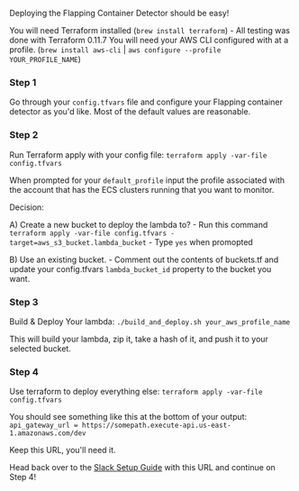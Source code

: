 Deploying the Flapping Container Detector should be easy!

You will need Terraform installed (`brew install terraform`) - All testing was done with Terraform 0.11.7
You will need your AWS CLI configured with at a profile. (`brew install aws-cli` | `aws configure --profile YOUR_PROFILE_NAME`)

### Step 1
Go through your `config.tfvars` file and configure your Flapping container detector as you'd like. Most of the default
values are reasonable.


### Step 2

Run Terraform apply with your config file: `terraform apply -var-file config.tfvars`

When prompted for your `default_profile` input the profile associated with the account that has the ECS clusters running
that you want to monitor.

Decision:

A) Create a new bucket to deploy the lambda to?
    - Run this command `terraform apply -var-file config.tfvars -target=aws_s3_bucket.lambda_bucket`
    - Type `yes` when promopted
 
B) Use an existing bucket.
    - Comment out the contents of buckets.tf and update your config.tfvars `lambda_bucket_id` property to the bucket you want.
    
### Step 3 

Build & Deploy Your lambda: `./build_and_deploy.sh your_aws_profile_name`

This will build your lambda, zip it, take a hash of it, and push it to your selected bucket.

### Step 4

Use terraform to deploy everything else: `terraform apply -var-file config.tfvars`

You should see something like this at the bottom of your output:
`api_gateway_url = https://somepath.execute-api.us-east-1.amazonaws.com/dev`

Keep this URL, you'll need it.

Head back over to the [Slack Setup Guide](slack_app_setup.md "Slack App Setup") with this URL and continue on Step 4!